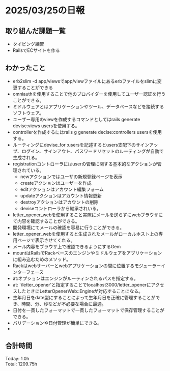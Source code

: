 # 2025/03/25の日報
## 取り組んだ課題一覧
* タイピング練習
*  RailsでECサイトを作る
## わかったこと
* erb2slim -d app/viewsでapp/viewファイルにあるerbファイルをslimに変更することができる
* omniauthを使用することで他のプロバイダーを使用してユーザー認証を行うことができる。
* ミドルウェアとはアプリケーションやツール、データベースなどを接続するソフトウェア。
* ユーザー専用のviewを作成するコマンドとしてはrails generate devise:views usersを使用する。
* controllerを作成するにはrails g generate decise:controllers usersを使用する。
* ルーティングにdevise_for :usersを記述するとusers支配下のサインアップ、ログイン、サインアウト、パスワードリセットのルーティングが自動で生成される。
* registrationコントローラにはuserの管理に関する基本的なアクションが管理されている。
  *  newアクションではユーザの新規登録ページを表示
  *  createアクションはユーザーを作成
  *  editアクションはアカウント編集フォーム
  *  updateアクションはアカウント情報更新
  *  destroyアクションはアカウントの削除
  * deviseコントローラから継承されいる。
*  letter_opener_webを使用すること実際にメールを送らずにwebブラウザにて内容を確認することができる。
  *  開発環境にてメールの確認を容易に行うことができる。
  *  letter_opener_webを使用すると生成されたメールがローカルホスト上の専用ページで表示させてくれる。
  *  メール内容をブラウザ上で確認できるようにするGem
*  mountはRailsでRackベースのエンジンやミドルウェアをアプリケーションに組み込むためのメソッド。
*  Rackはwebサーバーとwebアプリケーションの間に位置するモジューラーインターフェース
*  at:オプションはエンジンがルーティンされるパスを指定する。
  *  at: '/letter_opener'と指定することでlocalhost3000/letter_openerにアクセスしたときにLetterOpenerWeb::Engineが対応することになる。
*  生年月日をdate型にすることによって生年月日を正確に管理することができ、時間、分、秒などが不必要な場合に最適。
  *  日付を一貫したフォーマットで一貫したフォーマットで保存管理することができる。
  *  バリデーションや日付管理が簡単にできる。
  *               
##  合計時間 
Today: 1.0h<br>
Total: 1209.75h
